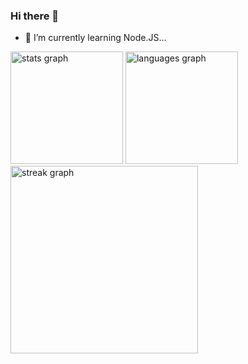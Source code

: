 ### Hi there 👋
- 🌱 I’m currently learning Node.JS...

<div>
  <img height="180em" src="https://github-readme-stats.vercel.app/api?username=14Sandee&hide_title=false&hide_rank=false&show_icons=true&include_all_commits=true&count_private=true&disable_animations=false&theme=dark&locale=en&hide_border=false" alt="stats graph"  />
  <img height="180em" src="https://github-readme-stats.vercel.app/api/top-langs?username=14Sandee&locale=en&hide_title=false&layout=compact&card&theme=dark&hide_border=false" alt="languages graph"  />
</div>

<!-- <a href="https://github.com/14Sandee">
  <img height="180em" src="https://github-readme-stats.vercel.app/api?username=14Sandee&theme=dark&show_icons=true" />
  <img height="180em" src="https://github-readme-stats.vercel.app/api/top-langs/?username=14Sandee&theme=dark&layout=compact" />
</a> -->



<div>
  <img src="https://streak-stats.demolab.com?user=14Sandee&locale=en&include_all_commits=true&mode=daily&theme=dark&hide_border=false&border_radius=5" height="300"  alt="streak graph"  />
</div>
<!--
**14Sandee/14Sandee** is a ✨ _special_ ✨ repository because its `README.md` (this file) appears on your GitHub profile.

Here are some ideas to get you started:

- 🔭 I’m currently working on ...
- 🌱 I’m currently learning ...
- 👯 I’m looking to collaborate on ...
- 🤔 I’m looking for help with ...
- 💬 Ask me about ...
- 📫 How to reach me: ...
- 😄 Pronouns: ...
- ⚡ Fun fact: ...
-->

